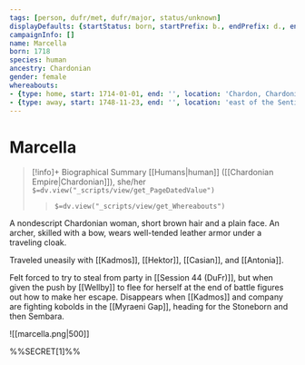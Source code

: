 ```yaml
---
tags: [person, dufr/met, dufr/major, status/unknown]
displayDefaults: {startStatus: born, startPrefix: b., endPrefix: d., endStatus: died}
campaignInfo: []
name: Marcella
born: 1718
species: human
ancestry: Chardonian
gender: female
whereabouts:
- {type: home, start: 1714-01-01, end: '', location: 'Chardon, Chardonian Empire'}
- {type: away, start: 1748-11-23, end: '', location: 'east of the Sentinel Range, Greater Sembara'}
---
```

# Marcella
>[!info]+ Biographical Summary
>[[Humans|human]] ([[Chardonian Empire|Chardonian]]), she/her
>`$=dv.view("_scripts/view/get_PageDatedValue")`
>> `$=dv.view("_scripts/view/get_Whereabouts")`

A nondescript Chardonian woman, short brown hair and a plain face. An archer, skilled with a bow, wears well-tended leather armor under a traveling cloak. 

Traveled uneasily with [[Kadmos]], [[Hektor]], [[Casian]], and [[Antonia]]. 

Felt forced to try to steal from party in [[Session 44 (DuFr)]], but when given the push by [[Wellby]] to flee for herself at the end of battle figures out how to make her escape. Disappears when [[Kadmos]] and company are fighting kobolds in the [[Myraeni Gap]], heading for the Stoneborn and then Sembara. 

![[marcella.png|500]]

%%SECRET[1]%%